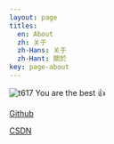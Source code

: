 ```yaml
---
layout: page
titles:
  en: About
  zh: 关于
  zh-Hans: 关于
  zh-Hant: 關於
key: page-about
---
```


![t617](http://avatar.csdn.net/0/3/A/3_t6_17.jpg)
You are the best :+1:

[Github](https://github.com/t617 "我的github")

[CSDN](http://blog.csdn.net/t6_17 "我的CSDN")